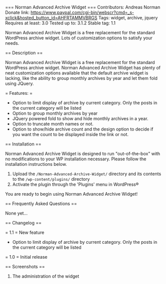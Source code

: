 === Norman Advanced Archive Widget ===
Contributors: Andreas Norman
Donate link: https://www.paypal.com/cgi-bin/webscr?cmd=_s-xclick&hosted_button_id=AHFRTAMMVBRGS
Tags: widget, archive, jquery
Requires at least: 3.0
Tested up to: 3.1.2
Stable tag: 1.1

Norman Advanced Archive Widget is a free replacement for the standard WordPress archive widget. Lots of customization options to satisfy your needs.   

== Description ==

Norman Advanced Archive Widget is a free replacement for the standard WordPress archive widget. Norman Advanced Archive Widget has plenty of neat customization options available that the default archive widget is lacking, like the ability to group monthly archives by year and let them fold using JQuery.

= Features: =

* Option to limit display of archive by current category. Only the posts in the current category will be listed
* Option to group monthly archives by year 
* JQuery powered fold to show and hide monthly archives in a year.
* Option to truncate month names or not.
* Option to show/hide archive count and the design option to decide if you want the count to be displayed inside the link or not.

== Installation ==

Norman Advanced Archive Widget is designed to run "out-of-the-box" with no modifications to your WP installation necessary. Please follow the installation instructions below. 

1. Upload the `/Norman-Advanced-Archive-Widget/` directory and its contents to the `/wp-content/plugins/` directory
2. Activate the plugin through the 'Plugins' menu in WordPress&reg;

You are ready to begin using Norman Advanced Archive Widget!

== Frequently Asked Questions ==

None yet...

== Changelog ==

= 1.1 =
New feature
* Option to limit display of archive by current category. Only the posts in the current category will be listed

= 1.0 =
Initial release

== Screenshots ==

1. The administration of the widget